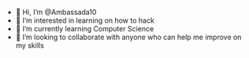 - 👋 Hi, I’m @Ambassada10
- 👀 I’m interested in learning on how to hack 
- 🌱 I’m currently learning Computer Science 
- 💞️ I’m looking to collaborate with anyone who can help me improve on my skills


<!---
Ambassada10/Ambassada10 is a ✨ special ✨ repository because its `README.md` (this file) appears on your GitHub profile.
You can click the Preview link to take a look at your changes.
--->
